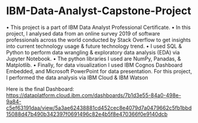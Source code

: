 # IBM-Data-Analyst-Capstone-Project


•	This project is a part of IBM Data Analyst Professional Certificate.
•	In this project, I analysed data from an online survey 2019 of software professionals across the world conducted by Stack Overflow to get insights into current technology usage & future technology trend.
•	I used SQL & Python to perform data wrangling & exploratory data analysis (EDA) via Jupyter Notebook. 
•	The python libraries I used are NumPy, Panadas, & Matplotlib.
•	Finally, for data visualization I used IBM Cognos Dashboard Embedded, and Microsoft PowerPoint for data presentation. For this project, I performed the data analysis via IBM Cloud & IBM Watson


Here is the final Dashboard:
https://dataplatform.cloud.ibm.com/dashboards/7b1d3e55-84a0-498e-9a84-c5ef63191daa/view/5a3ae62438881cd452cec8e4079d7a0479662c5fb1bbd15088d47b490b342397f0691496c82e4b5f8e470366f0e9140dcb 
